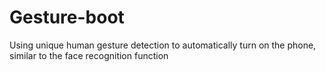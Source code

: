 # Gesture-boot
Using unique human gesture detection to automatically turn on the phone, similar to the face recognition function
